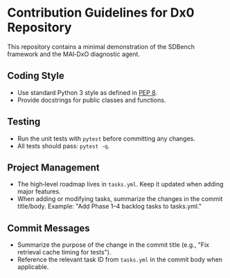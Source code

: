 # Contribution Guidelines for Dx0 Repository

This repository contains a minimal demonstration of the SDBench framework and the MAI‑DxO diagnostic agent.

## Coding Style
- Use standard Python 3 style as defined in [PEP 8](https://peps.python.org/pep-0008/).
- Provide docstrings for public classes and functions.

## Testing
- Run the unit tests with `pytest` before committing any changes.
- All tests should pass: `pytest -q`.

## Project Management
- The high‑level roadmap lives in `tasks.yml`. Keep it updated when adding major features.
- When adding or modifying tasks, summarize the changes in the commit title/body.
  Example: "Add Phase 1–4 backlog tasks to tasks.yml."

## Commit Messages
- Summarize the purpose of the change in the commit title (e.g., "Fix retrieval cache timing for tests").
- Reference the relevant task ID from `tasks.yml` in the commit body when applicable.
